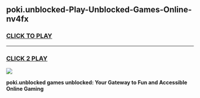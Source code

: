 
## poki.unblocked-Play-Unblocked-Games-Online-nv4fx
<h3>
<a href="https://premium76.site?title=poki.unblocked&ref=25A">CLICK TO PLAY</a></h3>
<hr>

<h3>
<a href="https://premium76.site?title=poki.unblocked&ref=25A">CLICK 2 PLAY</a>
  
</h3>

<a href="https://premium76.site?title=poki.unblocked&ref=25A"><img src="https://clearcache.store/games.png"></a>


**poki.unblocked games unblocked: Your Gateway to Fun and Accessible Online Gaming**
